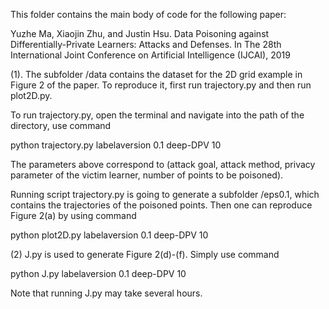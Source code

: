 This folder contains the main body of code for the following paper:

Yuzhe Ma, Xiaojin Zhu, and Justin Hsu. Data Poisoning against Differentially-Private Learners: Attacks and Defenses. In The 28th International Joint Conference on Artificial Intelligence (IJCAI), 2019

(1). The subfolder /data contains the dataset for the 2D grid example in Figure 2 of the paper. To reproduce it, first run trajectory.py and then run plot2D.py.

To run trajectory.py, open the terminal and navigate into the path of the directory, use command

python trajectory.py labelaversion 0.1 deep-DPV 10

The parameters above correspond to (attack goal, attack method, privacy parameter of the victim learner, number of points to be poisoned).

Running script trajectory.py is going to generate a subfolder /eps0.1, which contains the trajectories of the poisoned points. Then one can reproduce Figure 2(a) by using command

python plot2D.py labelaversion 0.1 deep-DPV 10

(2) J.py is used to generate Figure 2(d)-(f). Simply use command

python J.py labelaversion 0.1 deep-DPV 10

Note that running J.py may take several hours.

